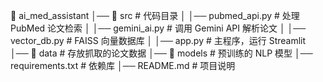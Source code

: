 📂 ai_med_assistant
│── 📂 src                  # 代码目录
│   │── pubmed_api.py       # 处理 PubMed 论文检索
│   │── gemini_ai.py        # 调用 Gemini API 解析论文
│   │── vector_db.py        # FAISS 向量数据库
│   │── app.py              # 主程序，运行 Streamlit
│── 📂 data                 # 存放抓取的论文数据
│── 📂 models               # 预训练的 NLP 模型
│── requirements.txt        # 依赖库
│── README.md               # 项目说明
